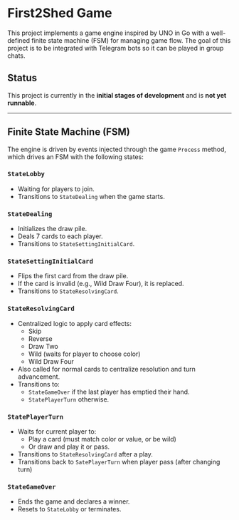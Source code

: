 # First2Shed Game

This project implements a game engine inspired by UNO in Go with a well-defined finite state machine (FSM) for managing game flow.
The goal of this project is to be integrated with Telegram bots so it can be played in group chats.

## Status
This project is currently in the **initial stages of development** and is **not yet runnable**.  

---

## Finite State Machine (FSM)

The engine is driven by events injected through the game `Process` method, which drives an FSM with the following states:

### `StateLobby`
- Waiting for players to join.
- Transitions to `StateDealing` when the game starts.

### `StateDealing`
- Initializes the draw pile.
- Deals 7 cards to each player.
- Transitions to `StateSettingInitialCard`.

### `StateSettingInitialCard`
- Flips the first card from the draw pile.
- If the card is invalid (e.g., Wild Draw Four), it is replaced.
- Transitions to `StateResolvingCard`.

### `StateResolvingCard`
- Centralized logic to apply card effects:
  - Skip
  - Reverse
  - Draw Two
  - Wild (waits for player to choose color)
  - Wild Draw Four
- Also called for normal cards to centralize resolution and turn advancement.
- Transitions to:
  - `StateGameOver` if the last player has emptied their hand.
  - `StatePlayerTurn` otherwise.

### `StatePlayerTurn`
- Waits for current player to:
  - Play a card (must match color or value, or be wild)
  - Or draw and play it or pass.
- Transitions to `StateResolvingCard` after a play.
- Transitions back to `SatePlayerTurn` when player pass (after changing turn)

### `StateGameOver`
- Ends the game and declares a winner.
- Resets to `StateLobby` or terminates.
